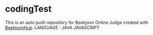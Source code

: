 # codingTest
This is an auto push repository for Baekjoon Online Judge created with [BaekjoonHub](https://github.com/BaekjoonHub/BaekjoonHub).
LANGUAGE : JAVA JAVASCRIPT
